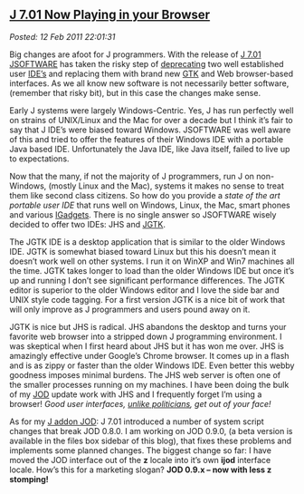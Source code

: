  
[J 7.01 Now Playing in your Browser](http://bakerjd99.wordpress.com/2011/02/12/j-7-01-now-playing-in-your-browser/)
-------------------------------------------------------------------------------------------------------------------

*Posted: 12 Feb 2011 22:01:31*

Big changes are afoot for J programmers. With the release of [J
7.01](http://www.jsoftware.com/docs/help701/user/relhigh.htm)
[JSOFTWARE](http://www.jsoftware.com/) has taken the risky step of
[deprecating](http://en.wikipedia.org/wiki/Deprecation) two well
established user
[IDE’s](http://en.wikipedia.org/wiki/Integrated\_development\_environment)
and replacing them with brand new [GTK](http://www.gtk.org/) and Web
browser-based interfaces. As we all know new software is not necessarily
better software, (remember that risky bit), but in this case the changes
make sense.

Early J systems were largely Windows-Centric. Yes, J has run perfectly
well on strains of UNIX/Linux and the Mac for over a decade but I think
it’s fair to say that J IDE’s were biased toward Windows. JSOFTWARE was
well aware of this and tried to offer the features of their Windows IDE
with a portable Java based IDE. Unfortunately the Java IDE, like Java
itself, failed to live up to expectations.

Now that the many, if not the majority of J programmers, run J on
non-Windows, (mostly Linux and the Mac), systems it makes no sense to
treat them like second class citizens. So how do you provide a *state of
the art portable user IDE* that runs well on Windows, Linux, the Mac,
smart phones and various
[IGadgets](http://pinoytutorial.com/techtorial/iboard-and-imat-future-of-apple-products/).
There is no single answer so JSOFTWARE wisely decided to offer two IDEs:
JHS and
[JGTK](http://www.jsoftware.com/jwiki/System/Installation/J701/Gtk).

The JGTK IDE is a desktop application that is similar to the older
Windows IDE. JGTK is somewhat biased toward Linux but this his doesn’t
mean it doesn’t work well on other systems. I run it on WinXP and Win7
machines all the time. JGTK takes longer to load than the older Windows
IDE but once it’s up and running I don’t see significant performance
differences. The JGTK editor is superior to the older Windows editor and
I love the side bar and UNIX style code tagging. For a first version
JGTK is a nice bit of work that will only improve as J programmers and
users pound away on it.

JGTK is nice but JHS is radical. JHS abandons the desktop and turns your
favorite web browser into a stripped down J programming environment. I
was skeptical when I first heard about JHS but it has won me over. JHS
is amazingly effective under Google’s Chrome browser. It comes up in a
flash and is as zippy or faster than the older Windows IDE. Even better
this webby goodness imposes minimal burdens. The JHS web server is often
one of the smaller processes running on my machines. I have been doing
the bulk of my
[JOD](https://docs.google.com/View?docID=dhnms2p5\_80f4nj56c5\&revision=\_latest)
update work with JHS and I frequently forget I’m using a browser! *Good
user interfaces,* *[unlike
politicians](http://www.nationalreview.com/articles/225959/coming-obama-thugocracy/michael-barone),
get out of your face!*

As for my [J addon
JOD](http://www.jsoftware.com/jwiki/Addons/general/jod): J 7.01
introduced a number of system script changes that break JOD 0.8.0. I am
working on JOD 0.9.0, (a beta version is available in the files box
sidebar of this blog), that fixes these problems and implements some
planned changes. The biggest change so far: I have moved the JOD
interface out of the **z** locale into it’s own **ijod** interface
locale. How’s this for a marketing slogan? **JOD 0.9.x – now with less z
stomping!**
